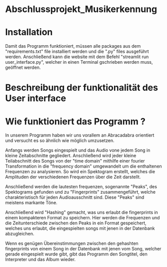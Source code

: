# Abschlussprojekt_Musikerkennung

# Installation 
Damit das Programm funktioniert, müssen alle packages aus dem "requirements.txt" file installiert werden und die ".py" files ausgeführt werden. Anschließend kann die website mit dem Befehl "streamlit run user_interface.py", welcher in einen Terminal gschrieben werden muss, geöffnet werden. 


# Beschreibung der funktionalität des User interface



# Wie funktioniert das Programm ? 

In unserem Programm haben wir uns vorallem an Abracadabra orientiert und versucht es so ähnlich wie möglich umzusetzen.

Anfangs werden Songs eingespielt und das Audio vone jedem Song in kleine Zeitabschnitte gegliedert. Anschließend wird jeder kleine Teilabschnitt des Songs von der "time domain" mithilfe einer fourier Transformation in die "frequency domain" umgewandelt um die enthaltenen Frequenzen zu analysieren. So wird ein Spektogram erstellt, welches die Amplituden der verschiedenen Frequenzen über die Zeit darstellt.

Anschließend werden die lautesten frequenzen, sogenannte "Peaks", des Spektograms gefunden und zu "Fingerprints" zusammengeführt, welche charakteristisch für jeden Audioausschnitt sind. Diese "Peaks" sind meistens markante Töne.

Anschließend wird "Hashing" gemacht, was uns erlaubt die fingerprints in einem kompakteren Format zu speichern. Hier werden die Frequenzen und die Zeitunterschiede zwischen den Peaks in ein Format gespeichert, welches uns erlaubt, die eingespielten songs mit jenen in der Datenbank abzugleichen. 

Wenn es genügen Übereinstimmungen zwischen den gehashten fingerprints von einem Song in der Datenbank mit jenen vom Song, welcher gerade eingespielt wurde gibt, gibt das Programm den Songtitel, den Interpreter und das Album wieder.$$$$$$$$$$$$

